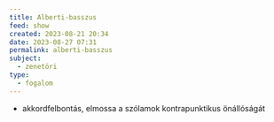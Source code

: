 ```yaml
---
title: Alberti-basszus
feed: show
created: 2023-08-21 20:34
date: 2023-08-27 07:31
permalink: alberti-basszus
subject:
  - zenetöri
type:
  - fogalom
---
```

- akkordfelbontás, elmossa a szólamok kontrapunktikus önállóságát